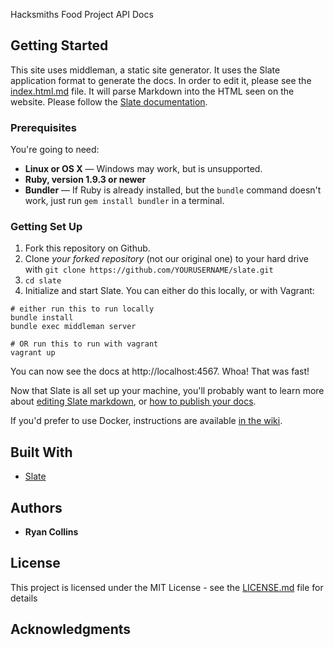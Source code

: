 Hacksmiths Food Project API Docs

## Getting Started
This site uses middleman, a static site generator.  It uses the Slate application format to generate the docs.  In order to edit it, please see the [index.html.md](https://github.com/teamhacksmiths/food-drivr-api-documentation/blob/master/source/index.html.md) file.  It will parse Markdown into the HTML seen on the website.  Please follow the [Slate documentation](https://github.com/tripit/slate).

### Prerequisites

You're going to need:

 - **Linux or OS X** — Windows may work, but is unsupported.
 - **Ruby, version 1.9.3 or newer**
 - **Bundler** — If Ruby is already installed, but the `bundle` command doesn't work, just run `gem install bundler` in a terminal.

### Getting Set Up

1. Fork this repository on Github.
2. Clone *your forked repository* (not our original one) to your hard drive with `git clone https://github.com/YOURUSERNAME/slate.git`
3. `cd slate`
4. Initialize and start Slate. You can either do this locally, or with Vagrant:

```shell
# either run this to run locally
bundle install
bundle exec middleman server

# OR run this to run with vagrant
vagrant up
```

You can now see the docs at http://localhost:4567. Whoa! That was fast!

Now that Slate is all set up your machine, you'll probably want to learn more about [editing Slate markdown](https://github.com/tripit/slate/wiki/Markdown-Syntax), or [how to publish your docs](https://github.com/tripit/slate/wiki/Deploying-Slate).

If you'd prefer to use Docker, instructions are available [in the wiki](https://github.com/tripit/slate/wiki/Docker).

## Built With
* [Slate](https://github.com/tripit/slate)

## Authors

* **Ryan Collins**

## License

This project is licensed under the MIT License - see the [LICENSE.md](LICENSE.md) file for details

## Acknowledgments
